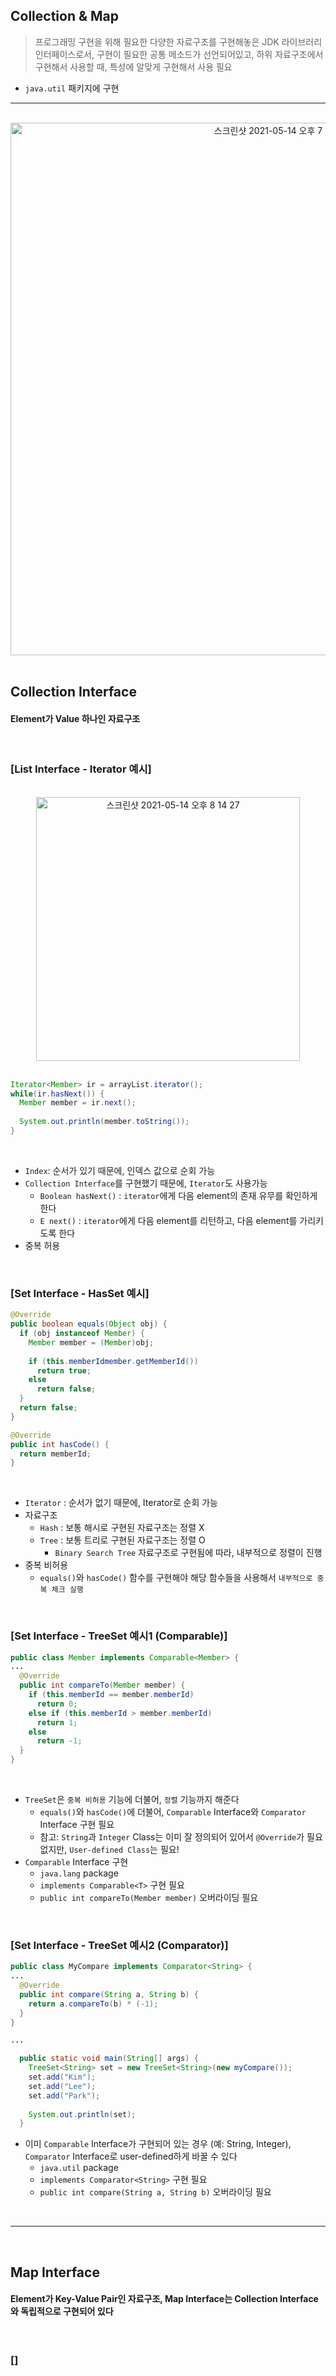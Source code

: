 ## Collection & Map
> 프로그래밍 구현을 위해 필요한 다양한 자료구조를 구현해놓은 JDK 라이브러리
> 인터페이스로서, 구현이 필요한 공통 메소드가 선언되어있고, 하위 자료구조에서 구현해서 사용할 때, 특성에 알맞게 구현해서 사용 필요
* ```java.util``` 패키지에 구현 

<hr>
<br>

<div align="center">
  <img width="852" alt="스크린샷 2021-05-14 오후 7 44 58" src="https://user-images.githubusercontent.com/37537227/118260176-f031a900-b4ec-11eb-879b-6e6a014fa582.png">
</div>

<br>

## Collection Interface

#### Element가 Value 하나인 자료구조

<br>

### [List Interface - Iterator 예시]

<br>


<div align="center">
  <img width="422" alt="스크린샷 2021-05-14 오후 8 14 27" src="https://user-images.githubusercontent.com/37537227/118263262-fe81c400-b4f0-11eb-88d8-79de5ef7b4e6.png">
</div>

<br>

```java
Iterator<Member> ir = arrayList.iterator();
while(ir.hasNext()) {
  Member member = ir.next();
  
  System.out.println(member.toString());
}
```

<br>

* ```Index```: 순서가 있기 때문에, 인덱스 값으로 순회 가능
* ```Collection Interface```를 구현했기 때문에, ```Iterator```도 사용가능
  * ```Boolean hasNext()``` : ```iterator```에게 다음 element의 존재 유무를 확인하게 한다
  * ```E next()``` : ```iterator```에게 다음 element를 리턴하고, 다음 element를 가리키도록 한다 
* 중복 허용

<br>

### [Set Interface - HasSet 예시]

```java
@Override
public boolean equals(Object obj) {
  if (obj instanceof Member) {
    Member member = (Member)obj;
    
    if (this.memberIdmember.getMemberId())
      return true;
    else
      return false;
  }
  return false;
}

@Override
public int hasCode() {
  return memberId;
}
```

<br>

* ```Iterator``` : 순서가 없기 때문에, Iterator로 순회 가능
* 자료구조
  * ```Hash``` : 보통 해시로 구현된 자료구조는 정렬 X
  * ```Tree``` : 보통 트리로 구현된 자료구조는 정렬 O 
    * ```Binary Search Tree``` 자료구조로 구현됨에 따라, 내부적으로 정렬이 진행
* 중복 비허용
  * ```equals()```와 ```hasCode()``` 함수를 구현해야 해당 함수들을 사용해서 ```내부적으로 중복 체크 실행```


<br>

### [Set Interface - TreeSet 예시1 (Comparable)]

```java
public class Member implements Comparable<Member> {
...
  @Override
  public int compareTo(Member member) {
    if (this.memberId == member.memberId)
      return 0;
    else if (this.memberId > member.memberId)
      return 1;
    else
      return -1;
  }
}
```

<br>

* ```TreeSet```은 ```중복 비허용``` 기능에 더불어, ```정렬``` 기능까지 해준다
  * ```equals()```와 ```hasCode()```에 더불어, ```Comparable``` Interface와 ```Comparator``` Interface 구현 필요
  * 참고: ```String```과 ```Integer``` Class는 이미 잘 정의되어 있어서 ```@Override```가 필요없지만, ```User-defined Class```는 필요!
* ```Comparable``` Interface 구현
  * ```java.lang``` package
  * ```implements Comparable<T>``` 구현 필요
  * ```public int compareTo(Member member)``` 오버라이딩 필요

<br>

### [Set Interface - TreeSet 예시2 (Comparator)]

```java
public class MyCompare implements Comparator<String> {
...
  @Override
  public int compare(String a, String b) {
    return a.compareTo(b) * (-1);
  }
}

...

  public static void main(String[] args) {
    TreeSet<String> set = new TreeSet<String>(new myCompare());
    set.add("Kim");
    set.add("Lee");
    set.add("Park");
    
    System.out.println(set);
  }

```
* 이미 ```Comparable``` Interface가 구현되어 있는 경우 (예: String, Integer), ```Comparator``` Interface로 user-defined하게 바꿀 수 있다
  * ```java.util``` package
  * ```implements Comparator<String>``` 구현 필요
  * ```public int compare(String a, String b)``` 오버라이딩 필요

<br>
<hr>
<br>

## Map Interface




#### Element가 Key-Value Pair인 자료구조, Map Interface는 Collection Interface와 독립적으로 구현되어 있다

<br>

### []

<br>
